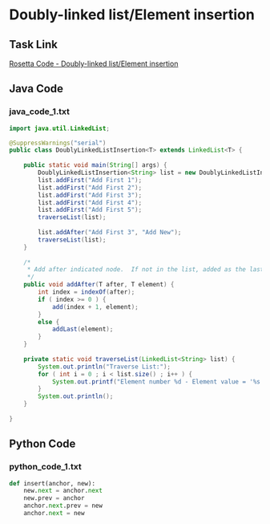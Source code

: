 # Doubly-linked list/Element insertion

## Task Link
[Rosetta Code - Doubly-linked list/Element insertion](https://rosettacode.org/wiki/Doubly-linked_list/Element_insertion)

## Java Code
### java_code_1.txt
```java
import java.util.LinkedList;

@SuppressWarnings("serial")
public class DoublyLinkedListInsertion<T> extends LinkedList<T> {
   
    public static void main(String[] args) {
        DoublyLinkedListInsertion<String> list = new DoublyLinkedListInsertion<String>();
        list.addFirst("Add First 1");
        list.addFirst("Add First 2");
        list.addFirst("Add First 3");
        list.addFirst("Add First 4");
        list.addFirst("Add First 5");
        traverseList(list);
        
        list.addAfter("Add First 3", "Add New");
        traverseList(list);
    }
    
    /*
     * Add after indicated node.  If not in the list, added as the last node.
     */
    public void addAfter(T after, T element) {
        int index = indexOf(after);
        if ( index >= 0 ) {
            add(index + 1, element);
        }
        else {
            addLast(element);
        }
    }
    
    private static void traverseList(LinkedList<String> list) {
        System.out.println("Traverse List:");
        for ( int i = 0 ; i < list.size() ; i++ ) {
            System.out.printf("Element number %d - Element value = '%s'%n", i, list.get(i));
        }
        System.out.println();
    }
    
}

```

## Python Code
### python_code_1.txt
```python
def insert(anchor, new):
    new.next = anchor.next
    new.prev = anchor
    anchor.next.prev = new
    anchor.next = new

```

